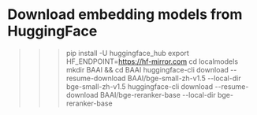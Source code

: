 # Download embedding models from HuggingFace
>>>pip install -U huggingface_hub
>>>export HF_ENDPOINT=https://hf-mirror.com
>>>cd localmodels
>>>mkdir BAAI && cd BAAI
>>>huggingface-cli download --resume-download BAAI/bge-small-zh-v1.5 --local-dir bge-small-zh-v1.5
>>>huggingface-cli download --resume-download BAAI/bge-reranker-base --local-dir bge-reranker-base
